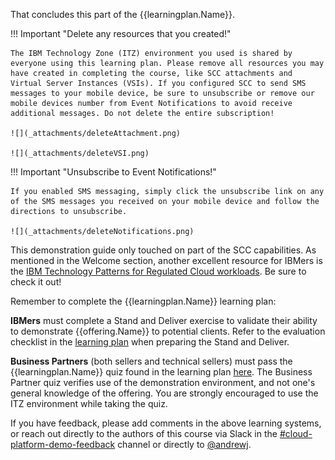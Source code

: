 That concludes this part of the {{learningplan.Name}}. 

!!! Important "Delete any resources that you created!"

    The IBM Technology Zone (ITZ) environment you used is shared by everyone using this learning plan. Please remove all resources you may have created in completing the course, like SCC attachments and Virtual Server Instances (VSIs). If you configured SCC to send SMS messages to your mobile device, be sure to unsubscribe or remove our mobile devices number from Event Notifications to avoid receive additional messages. Do not delete the entire subscription!

    ![](_attachments/deleteAttachment.png)

    ![](_attachments/deleteVSI.png)

!!! Important "Unsubscribe to Event Notifications!"
    
    If you enabled SMS messaging, simply click the unsubscribe link on any of the SMS messages you received on your mobile device and follow the directions to unsubscribe.

    ![](_attachments/deleteNotifications.png)

This demonstration guide only touched on part of the SCC capabilities. As mentioned in the Welcome section, another excellent resource for IBMers is the <a href="https://pages.github.ibm.com/IBM-Cloud-Satellite-and-PaaS-Community/technology-pattern-scc/" target="_blank">IBM Technology Patterns for Regulated Cloud workloads</a>. Be sure to check it out!

Remember to complete the {{learningplan.Name}} learning plan:

**IBMers**  must complete a Stand and Deliver exercise to validate their ability to demonstrate {{offering.Name}} to potential clients. Refer to the evaluation checklist in the <a href="{{learningplan.YLurlTechSales}}" target="_blank">learning plan</a> when preparing the Stand and Deliver.


**Business Partners** (both sellers and technical sellers) must pass the {{learningplan.Name}} quiz found in the learning plan <a href="{{learningplan.BPurlTechSales}}" target="_blank">here</a>. The Business Partner quiz verifies use of the demonstration environment, and not one's general knowledge of the offering. You are strongly encouraged to use the ITZ environment while taking the quiz.
  
If you have feedback, please add comments in the above learning systems, or reach out directly to the authors of this course via Slack in the <a href="https://ibm-technology-sales.slack.com/archives/C03PQ47KRQE" target="_blank">#cloud-platform-demo-feedback</a> channel or directly to <a href="https://ibm.enterprise.slack.com/user/@W4EF1M0MT" target="_blank">@andrewj</a>.